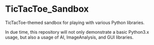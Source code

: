 # TicTacToe_Sandbox
TicTacToe-themed sandbox for playing with various Python libraries.

In due time, this repository will not only demonstrate a basic Python3.x usage, but also a usage of AI, ImageAnalysis, and GUI libraries.
